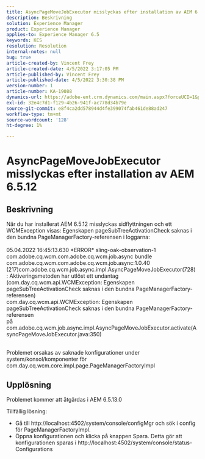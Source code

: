 ```yaml
---
title: AsyncPageMoveJobExecutor misslyckas efter installation av AEM 6.5.12
description: Beskrivning
solution: Experience Manager
product: Experience Manager
applies-to: Experience Manager 6.5
keywords: KCS
resolution: Resolution
internal-notes: null
bug: true
article-created-by: Vincent Frey
article-created-date: 4/5/2022 3:17:05 PM
article-published-by: Vincent Frey
article-published-date: 4/5/2022 3:30:38 PM
version-number: 1
article-number: KA-19088
dynamics-url: https://adobe-ent.crm.dynamics.com/main.aspx?forceUCI=1&pagetype=entityrecord&etn=knowledgearticle&id=a9c8686e-f3b4-ec11-983f-000d3a5d0d94
exl-id: 32e4c7d1-f129-4b26-941f-ac778d34b79e
source-git-commit: e8f4ca2dd578944d4fe399074fab461de88ad247
workflow-type: tm+mt
source-wordcount: '128'
ht-degree: 1%

---
```


# AsyncPageMoveJobExecutor misslyckas efter installation av AEM 6.5.12

## Beskrivning


När du har installerat AEM 6.5.12 misslyckas sidflyttningen och ett WCMException visas: Egenskapen pageSubTreeActivationCheck saknas i den bundna PageManagerFactory-referensen i loggarna:
<br><br>05.04.2022 16:45:13.630 \*ERROR\* sling-oak-observation-1 com.adobe.cq.wcm.com.adobe.cq.wcm.job.async bundle com.adobe.cq.wcm.com.adobe.cq.wcm.job.async:1.0.40 (217)com.adobe.cq.wcm.job.async.impl.AsyncPageMoveJobExecutor(728) : Aktiveringsmetoden har utlöst ett undantag (com.day.cq.wcm.api.WCMException: Egenskapen pageSubTreeActivationCheck saknas i den bundna PageManagerFactory-referensen)
<br>com.day.cq.wcm.api.WCMException: Egenskapen pageSubTreeActivationCheck saknas i den bundna PageManagerFactory-referensen
<br>på com.adobe.cq.wcm.job.async.impl.AsyncPageMoveJobExecutor.activate(AsyncPageMoveJobExecutor.java:350)<br><br>


Problemet orsakas av saknade konfigurationer under system/konsol/komponenter för com.day.cq.wcm.core.impl.page.PageManagerFactoryImpl


## Upplösning


Problemet kommer att åtgärdas i AEM 6.5.13.0

Tillfällig lösning: 
- Gå till http://localhost:4502/system/console/configMgr och sök i config för PageManagerFactoryImpl.
- Öppna konfigurationen och klicka på knappen Spara. Detta gör att konfigurationen sparas i http://localhost:4502/system/console/status-Configurations
